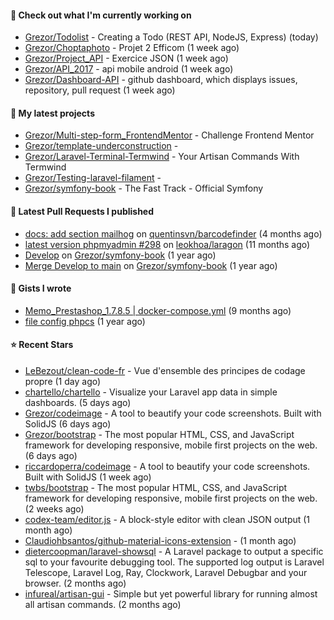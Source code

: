 #### 👷 Check out what I'm currently working on

- [Grezor/Todolist](https://github.com/Grezor/Todolist) - Creating a Todo (REST API, NodeJS, Express) (today)
- [Grezor/Choptaphoto](https://github.com/Grezor/Choptaphoto) - Projet 2 Efficom (1 week ago)
- [Grezor/Project_API](https://github.com/Grezor/Project_API) - Exercice JSON (1 week ago)
- [Grezor/API_2017](https://github.com/Grezor/API_2017) - api mobile android (1 week ago)
- [Grezor/Dashboard-API](https://github.com/Grezor/Dashboard-API) - github dashboard, which displays issues, repository, pull request (1 week ago)

#### 🌱 My latest projects

- [Grezor/Multi-step-form_FrontendMentor](https://github.com/Grezor/Multi-step-form_FrontendMentor) - Challenge Frontend Mentor
- [Grezor/template-underconstruction](https://github.com/Grezor/template-underconstruction) - 
- [Grezor/Laravel-Terminal-Termwind](https://github.com/Grezor/Laravel-Terminal-Termwind) - Your Artisan Commands With Termwind
- [Grezor/Testing-laravel-filament](https://github.com/Grezor/Testing-laravel-filament) - 
- [Grezor/symfony-book](https://github.com/Grezor/symfony-book) - The Fast Track - Official Symfony

#### 🔨 Latest Pull Requests I published

- [docs: add section mailhog](https://github.com/quentinsvn/barcodefinder/pull/2) on [quentinsvn/barcodefinder](https://github.com/quentinsvn/barcodefinder) (4 months ago)
- [latest version phpmyadmin #298](https://github.com/leokhoa/laragon/pull/299) on [leokhoa/laragon](https://github.com/leokhoa/laragon) (11 months ago)
- [Develop](https://github.com/Grezor/symfony-book/pull/2) on [Grezor/symfony-book](https://github.com/Grezor/symfony-book) (1 year ago)
- [Merge Develop to main](https://github.com/Grezor/symfony-book/pull/1) on [Grezor/symfony-book](https://github.com/Grezor/symfony-book) (1 year ago)

#### 📓 Gists I wrote

- [Memo_Prestashop_1.7.8.5 | docker-compose.yml](https://gist.github.com/eb78b378ed9f40780dc077b361ead337) (9 months ago)
- [file config phpcs](https://gist.github.com/27d8a6056d2e171aed20c26699439861) (1 year ago)

#### ⭐ Recent Stars

- [LeBezout/clean-code-fr](https://github.com/LeBezout/clean-code-fr) - Vue d&#39;ensemble des principes de codage propre (1 day ago)
- [chartello/chartello](https://github.com/chartello/chartello) - Visualize your Laravel app data in simple dashboards. (5 days ago)
- [Grezor/codeimage](https://github.com/Grezor/codeimage) - A tool to beautify your code screenshots. Built with SolidJS (6 days ago)
- [Grezor/bootstrap](https://github.com/Grezor/bootstrap) - The most popular HTML, CSS, and JavaScript framework for developing responsive, mobile first projects on the web. (6 days ago)
- [riccardoperra/codeimage](https://github.com/riccardoperra/codeimage) - A tool to beautify your code screenshots. Built with SolidJS (1 week ago)
- [twbs/bootstrap](https://github.com/twbs/bootstrap) - The most popular HTML, CSS, and JavaScript framework for developing responsive, mobile first projects on the web. (2 weeks ago)
- [codex-team/editor.js](https://github.com/codex-team/editor.js) - A block-style editor with clean JSON output (1 month ago)
- [Claudiohbsantos/github-material-icons-extension](https://github.com/Claudiohbsantos/github-material-icons-extension) -  (1 month ago)
- [dietercoopman/laravel-showsql](https://github.com/dietercoopman/laravel-showsql) - A Laravel package to output a specific sql to your favourite debugging tool. The supported log output is Laravel Telescope, Laravel Log, Ray, Clockwork, Laravel Debugbar and your browser. (2 months ago)
- [infureal/artisan-gui](https://github.com/infureal/artisan-gui) - Simple but yet powerful library for running almost all artisan commands. (2 months ago)
